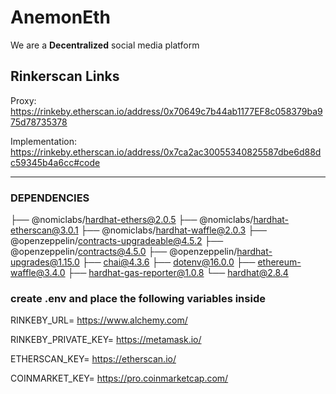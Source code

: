 # AnemonEth
We are a **Decentralized** social media platform

## Rinkerscan Links
Proxy: https://rinkeby.etherscan.io/address/0x70649c7b44ab1177EF8c058379ba975d78735378

Implementation: https://rinkeby.etherscan.io/address/0x7ca2ac30055340825587dbe6d88dc59345b4a6cc#code
 
 ------------------
### DEPENDENCIES

├── @nomiclabs/hardhat-ethers@2.0.5
├── @nomiclabs/hardhat-etherscan@3.0.1
├── @nomiclabs/hardhat-waffle@2.0.3
├── @openzeppelin/contracts-upgradeable@4.5.2
├── @openzeppelin/contracts@4.5.0
├── @openzeppelin/hardhat-upgrades@1.15.0
├── chai@4.3.6
├── dotenv@16.0.0
├── ethereum-waffle@3.4.0
├── hardhat-gas-reporter@1.0.8
└── hardhat@2.8.4

### create .env and place the following variables inside

RINKEBY_URL= https://www.alchemy.com/       

RINKEBY_PRIVATE_KEY= https://metamask.io/ 

ETHERSCAN_KEY= https://etherscan.io/    

COINMARKET_KEY= https://pro.coinmarketcap.com/